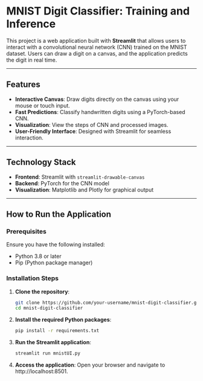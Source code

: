 # MNIST Digit Classifier: Training and Inference

This project is a web application built with **Streamlit** that allows users to interact with a convolutional neural network (CNN) trained on the MNIST dataset. Users can draw a digit on a canvas, and the application predicts the digit in real time.

---

## Features

- **Interactive Canvas**: Draw digits directly on the canvas using your mouse or touch input.
- **Fast Predictions**: Classify handwritten digits using a PyTorch-based CNN.
- **Visualization**: View the steps of CNN and processed images.
- **User-Friendly Interface**: Designed with Streamlit for seamless interaction.

---

## Technology Stack

- **Frontend**: Streamlit with `streamlit-drawable-canvas`
- **Backend**: PyTorch for the CNN model
- **Visualization**: Matplotlib and Plotly for graphical output

---

## How to Run the Application

### Prerequisites

Ensure you have the following installed:
- Python 3.8 or later
- Pip (Python package manager)

### Installation Steps

1. **Clone the repository**:
   ```bash
   git clone https://github.com/your-username/mnist-digit-classifier.git
   cd mnist-digit-classifier

2. **Install the required Python packages**:
   ```bash
   pip install -r requirements.txt

3. **Run the Streamlit application**:
   ```bash
   streamlit run mnistUI.py

3. **Access the application**:
   Open your browser and navigate to http://localhost:8501.
